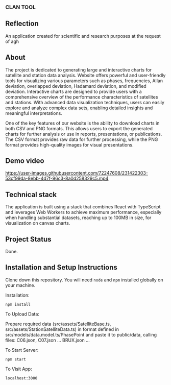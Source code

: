 ### CLAN TOOL

## Reflection

An application created for scientific and research purposes at the request of agh

## About

The project is dedicated to generating large and interactive charts for satellite and station data analysis. Website offers powerful and user-friendly tools for visualizing various parameters such as
phases, frequencies, Allan deviation, overlapped deviation, Hadamard deviation, and
modified deviation. Interactive charts are designed to provide users with a comprehensive overview of the
performance characteristics of satellites and stations. With advanced data visualization
techniques, users can easily explore and analyze complex data sets, enabling detailed
insights and meaningful interpretations.

One of the key features of our website is the ability to download charts in both CSV and
PNG formats. This allows users to export the generated charts for further analysis or use
in reports, presentations, or publications. The CSV format provides raw data for further
processing, while the PNG format provides high-quality images for visual presentations.

## Demo video

https://user-images.githubusercontent.com/72247608/231422303-53cf99da-8ebb-4d7f-96c3-8a0d258329c5.mp4

## Technical stack

The application is built using a stack that combines React with TypeScript and leverages Web Workers to achieve maximum performance, especially when handling substantial datasets, reaching up to 100MB in size, for visualization on canvas charts.

## Project Status

Done.

## Installation and Setup Instructions

Clone down this repository. You will need `node` and `npm` installed globally on your machine.  

Installation:

`npm install`  

To Upload Data:

Prepare required data (src/assets/SatelliteBase.ts, src/assets/StationSatelliteData.ts) in format defined in src/models/data.model.ts/PhasePoint and paste it to public/data, calling files: C06.json, C07.json ... BRUX.json ...

To Start Server:

`npm start`  

To Visit App:

`localhost:3000`  
